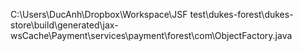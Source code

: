 C:\Users\DucAnh\Dropbox\Workspace\JSF test\dukes-forest\dukes-store\build\generated\jax-wsCache\Payment\services\payment\forest\com\ObjectFactory.java
